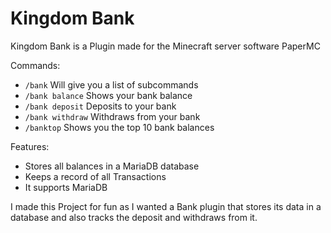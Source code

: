 # Kingdom Bank

Kingdom Bank is a Plugin made for the Minecraft server software PaperMC

Commands:
- `/bank` Will give you a list of subcommands
- `/bank balance` Shows your bank balance 
- `/bank deposit` Deposits to your bank
- `/bank withdraw` Withdraws from your bank
- `/banktop` Shows you the top 10 bank balances

Features:
- Stores all balances in a MariaDB database
- Keeps a record of all Transactions
- It supports MariaDB

I made this Project for fun as I wanted a Bank plugin that stores its data in a database and also tracks the deposit and withdraws from it.


